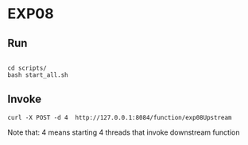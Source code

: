 # EXP08

## Run

```shell

cd scripts/
bash start_all.sh

```

## Invoke

```shell
curl -X POST -d 4  http://127.0.0.1:8084/function/exp08Upstream
```

Note that: 4 means starting 4 threads that invoke downstream function